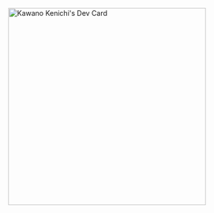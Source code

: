 <a href="https://app.daily.dev/poiu"><img src="https://api.daily.dev/devcards/d9cfda84095647a8b9a89027624ba879.png?r=rno" width="400" alt="Kawano Kenichi's Dev Card"/></a>

<!--
**k-rf/k-rf** is a ✨ _special_ ✨ repository because its `README.md` (this file) appears on your GitHub profile.

Here are some ideas to get you started:

- 🔭 I’m currently working on ...
- 🌱 I’m currently learning ...
- 👯 I’m looking to collaborate on ...
- 🤔 I’m looking for help with ...
- 💬 Ask me about ...
- 📫 How to reach me: ...
- 😄 Pronouns: ...
- ⚡ Fun fact: ...
-->
